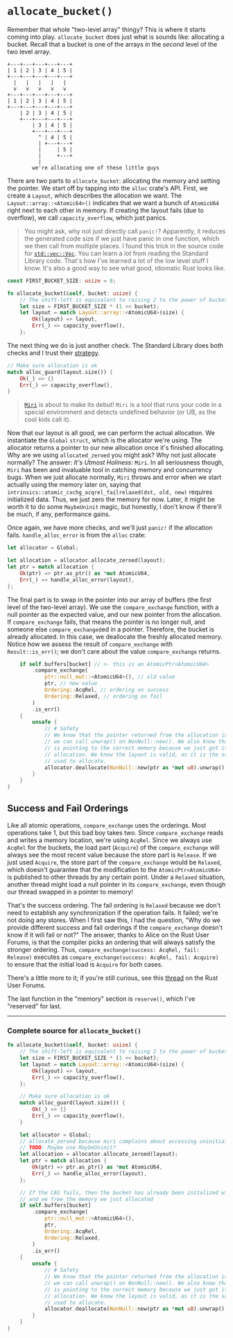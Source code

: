 # `allocate_bucket()`

Remember that whole "two-level array" thingy? This is where it starts coming
into play. `allocate_bucket` does just what is sounds like: allocating a bucket.
Recall that a bucket is one of the arrays in the _second_ level of the two level
array.

```
+---+---+---+---+---+
| 1 | 2 | 3 | 4 | 5 |
+---+---+---+---+---+
  |   |   |   |   |
  v   v   v   v   v
+---+---+---+---+---+
| 1 | 2 | 3 | 4 | 5 |
+---+---+---+---+---+
    | 2 | 3 | 4 | 5 |
    +---+---+---+---+
        | 3 | 4 | 5 |
        +---+---+---+
          ^ | 4 | 5 |
          | +---+---+
          |     | 5 |
          |     +---+
          |
        we're allocating one of these little guys
```

There are two parts to `allocate_bucket`: allocating the memory and setting the
pointer. We start off by tapping into the `alloc` crate's API. First, we create
a `Layout`, which describes the allocation we want. The
`Layout::array::<Atomic64>()` indicates that we want a bunch of `AtomicU64`
right next to each other in memory. If creating the layout fails (due to
overflow), we call `capacity_overflow`, which just panics.

> You might ask, why not just directly call `panic!`? Apparently, it reduces the
> generated code size if we just have panic in one function, which we then call
> from multiple places. I found this trick in the source code for
> [`std::vec::Vec`](https://github.com/rust-lang/rust/blob/master/library/alloc/src/raw_vec.rs#L512-L518).
> You can learn a _lot_ from reading the Standard Library code. That's how I've
> learned a lot of the low level stuff I know. It's also a good way to see what
> good, idiomatic Rust looks like.

```rust
const FIRST_BUCKET_SIZE: usize = 8;

fn allocate_bucket(&self, bucket: usize) {
    // The shift-left is equivalent to raising 2 to the power of bucket
    let size = FIRST_BUCKET_SIZE * (1 << bucket);
    let layout = match Layout::array::<AtomicU64>(size) {
        Ok(layout) => layout,
        Err(_) => capacity_overflow(),
    };

```

The next thing we do is just another check. The Standard Library does both checks and I
trust their
[strategy](https://github.com/rust-lang/rust/blob/master/library/alloc/src/raw_vec.rs#L176-L183).

```rust
// Make sure allocation is ok
match alloc_guard(layout.size()) {
    Ok(_) => {}
    Err(_) => capacity_overflow(),
}

```

> [`Miri`](https://github.com/rust-lang/miri) is about to make its debut! `Miri`
> is a tool that runs your code in a special environment and detects undefined
> behavior (or UB, as the cool kids call it).

Now that our layout is all good, we can perform the actual allocation. We
instantiate the `Global` `struct`, which is the allocator we're using. The
allocator returns a pointer to our new allocation once it's finished allocating.
Why are we using `allocated_zeroed` you might ask? Why not just allocate
normally? The answer: _It's Utmost Holiness:_ `Miri`. In all seriousness though,
`Miri` has been and invaluable tool in catching memory and concurrency bugs.
When we just allocate normally, `Miri` throws and error when we start actually
using the memory later on, saying that
`intrinsics::atomic_cxchg_acqrel_failrelaxed(dst, old, new)` requires
initialized data. Thus, we just zero the memory for now. Later, it might be
worth it to do some `MaybeUninit` magic, but honestly, I don't know if there'll
be much, if any, performance gains.

Once again, we have more checks, and we'll just `panic!` if the allocation
fails. `handle_alloc_error` is from the `alloc` crate:

```rust
let allocator = Global;

let allocation = allocator.allocate_zeroed(layout);
let ptr = match allocation {
    Ok(ptr) => ptr.as_ptr() as *mut AtomicU64,
    Err(_) => handle_alloc_error(layout),
};

```

The final part is to swap in the pointer into our array of buffers (the first
level of the two-level array). We use the `compare_exchange` function, with a
null pointer as the expected value, and our new pointer from the allocation. If
`compare_exchange` fails, that means the pointer is no longer null, and someone
else `compare_exchanged`ed in a pointer. Therefore, the bucket is already
allocated. In this case, we deallocate the freshly allocated memory. Notice how
we assess the result of `compare_exchange` with `Result::is_err()`; we don't
care about the value `compare_exchange` returns.

```rust
    if self.buffers[bucket] // <- this is an AtomicPtr<AtomicU64>
        .compare_exchange(
            ptr::null_mut::<AtomicU64>(), // old value
            ptr, // new value
            Ordering::AcqRel, // ordering on success
            Ordering::Relaxed, // ordering on fail
        )
        .is_err()
    {
        unsafe {
            // # Safety
            // We know that the pointer returned from the allocation is NonNull so
            // we can call unwrap() on NonNull::new(). We also know that the pointer
            // is pointing to the correct memory because we just got it from the
            // allocation. We know the layout is valid, as it is the same layout we
            // used to allocate.
            allocator.deallocate(NonNull::new(ptr as *mut u8).unwrap(), layout);
        }
    }
}

```

## Success and Fail Orderings

Like all atomic operations, `compare_exchange` uses the orderings. Most
operations take 1, but this bad boy takes two. Since `compare_exchange` reads
and writes a memory location, we're using `AcqRel`. Since we always use
`AcqRel` for the buckets, the load part (`Acquire`) of the `compare_exchange`
will always see the most recent value because the store part is `Release`. If we
just used `Acquire`, the store part of the `compare_exchange` would be
`Relaxed`, which doesn't guarantee that the modification to the
`AtomicPtr<AtomicU64>` is published to other threads by any certain point. Under
a `Relaxed` situation, another thread might load a null pointer in its
`compare_exchange`, even though our thread swapped in a pointer to memory!

That's the success ordering. The fail ordering is `Relaxed` because we don't
need to establish any synchronization if the operation fails. It failed; we're
not doing any stores. When I first saw this, I had the question, "Why do we
provide different success and fail orderings if the `compare_exchange` doesn't
know if it will fail or not?" The answer, thanks to Alice on the Rust User
Forums, is that the compiler picks an ordering that will always satisfy the stronger
ordering. Thus, `compare_exchange(success: AcqRel, fail: Release)` executes as
`compare_exchange(success: AcqRel, fail: Acquire)` to ensure that the initial
load is `Acquire` for both cases.

There's a little more to it; if you're still curious, see this
[thread](https://users.rust-lang.org/t/what-does-the-compare-exchange-fail-ordering-mean/75791)
on the Rust User Forums.

The last function in the "memory" section is `reserve()`, which I've "reserved" for last.

---

### Complete source for `allocate_bucket()`

```rust
fn allocate_bucket(&self, bucket: usize) {
    // The shift-left is equivalent to raising 2 to the power of bucket
    let size = FIRST_BUCKET_SIZE * (1 << bucket);
    let layout = match Layout::array::<AtomicU64>(size) {
        Ok(layout) => layout,
        Err(_) => capacity_overflow(),
    };

    // Make sure allocation is ok
    match alloc_guard(layout.size()) {
        Ok(_) => {}
        Err(_) => capacity_overflow(),
    }

    let allocator = Global;
    // allocate_zeroed because miri complains about accessing uninitialized memory
    // TODO: Maybe use MaybeUninit?
    let allocation = allocator.allocate_zeroed(layout);
    let ptr = match allocation {
        Ok(ptr) => ptr.as_ptr() as *mut AtomicU64,
        Err(_) => handle_alloc_error(layout),
    };

    // If the CAS fails, then the bucket has already been initalized with memory
    // and we free the memory we just allocated
    if self.buffers[bucket]
        .compare_exchange(
            ptr::null_mut::<AtomicU64>(),
            ptr,
            Ordering::AcqRel,
            Ordering::Relaxed,
        )
        .is_err()
    {
        unsafe {
            // # Safety
            // We know that the pointer returned from the allocation is NonNull so
            // we can call unwrap() on NonNull::new(). We also know that the pointer
            // is pointing to the correct memory because we just got it from the
            // allocation. We know the layout is valid, as it is the same layout we
            // used to allocate.
            allocator.deallocate(NonNull::new(ptr as *mut u8).unwrap(), layout);
        }
    }
}

```

